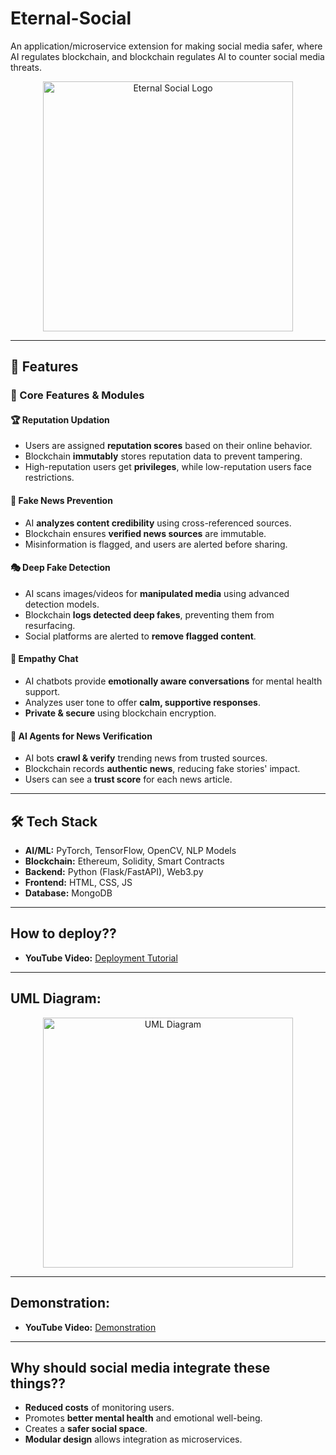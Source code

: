 # Eternal-Social
<p>An application/microservice extension for making social media safer, where AI regulates blockchain, and blockchain regulates AI to counter social media threats.</p>
<div align="center">
<img src="https://github.com/user-attachments/assets/8a3618ab-a9cd-4f11-885c-c36d1a92306a" alt="Eternal Social Logo" width="400">
</div>

---

## 🚀 Features  

### 📌 Core Features & Modules  

#### 🏆 **Reputation Updation**  
- Users are assigned **reputation scores** based on their online behavior.  
- Blockchain **immutably** stores reputation data to prevent tampering.  
- High-reputation users get **privileges**, while low-reputation users face restrictions.  

#### 🚫 **Fake News Prevention**  
- AI **analyzes content credibility** using cross-referenced sources.  
- Blockchain ensures **verified news sources** are immutable.  
- Misinformation is flagged, and users are alerted before sharing.  

#### 🎭 **Deep Fake Detection**  
- AI scans images/videos for **manipulated media** using advanced detection models.  
- Blockchain **logs detected deep fakes**, preventing them from resurfacing.  
- Social platforms are alerted to **remove flagged content**.  

#### 💬 **Empathy Chat**  
- AI chatbots provide **emotionally aware conversations** for mental health support.  
- Analyzes user tone to offer **calm, supportive responses**.  
- **Private & secure** using blockchain encryption.  

#### 📰 **AI Agents for News Verification**  
- AI bots **crawl & verify** trending news from trusted sources.  
- Blockchain records **authentic news**, reducing fake stories' impact.  
- Users can see a **trust score** for each news article.  

---

## 🛠️ Tech Stack  

- **AI/ML:** PyTorch, TensorFlow, OpenCV, NLP Models  
- **Blockchain:** Ethereum, Solidity, Smart Contracts  
- **Backend:** Python (Flask/FastAPI), Web3.py  
- **Frontend:** HTML, CSS, JS  
- **Database:** MongoDB  

---

## How to deploy??  
- **YouTube Video:** [Deployment Tutorial](#)

---

## UML Diagram:  
<div align="center">
<img src="https://github.com/user-attachments/assets/b9a532b6-ec8c-48b4-90a5-577ef19b3729" alt="UML Diagram" width="400">
</div>

---

## Demonstration:  
- **YouTube Video:** [Demonstration](#)

---

## Why should social media integrate these things??  
- **Reduced costs** of monitoring users.  
- Promotes **better mental health** and emotional well-being.  
- Creates a **safer social space**.  
- **Modular design** allows integration as microservices.  
